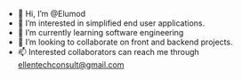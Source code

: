 - 👋 Hi, I’m @Elumod
- 👀 I’m interested in simplified end user applications.
- 🌱 I’m currently learning software engineering
- 💞️ I’m looking to collaborate on front and backend projects.
- 📫 Interested collaborators can reach me through ellentechconsult@gmail.com

<!---
Elumod/Elumod is a ✨ special ✨ repository for demo software projects.

--->
